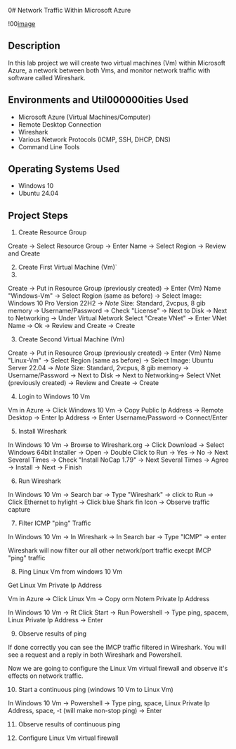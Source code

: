 0# Network Traffic Within Microsoft Azure

!00[image](https://github.com/user-attachments/assets/1a55355f-47ff-4c8d-8694-624efc5844fe)

<h2>Description</h2>
In this lab project we will create two virtual machines (Vm) within Microsoft Azure, a network between both Vms, and monitor network traffic with software called Wireshark. 


<h2>Environments and Util000000ities Used</h2>

- Microsoft Azure (Virtual Machines/Computer)
- Remote Desktop Connection 
- Wireshark
- Various Network Protocols (ICMP, SSH, DHCP, DNS)
- Command Line Tools

<h2>Operating Systems Used </h2>

- Windows 10
- Ubuntu 24.04

<h2>Project Steps</h2>

1. Create Resource Group
 <p> 
</p>

Create -> Select Resource Group -> Enter Name -> Select Region -> Review and Create
 <p> 
</p>

2. Create First Virtual Machine (Vm)\`
3. 
 <p> 
</p>

Create -> Put in Resource Group (previously created) -> Enter (Vm) Name "Windows-Vm" -> Select Region (same as before) -> Select Image: Windows 10 Pro Version 22H2 -> *Note* Size: Standard, 2vcpus, 8 gib memory -> Username/Password -> Check "License" -> Next to Disk -> Next to Networking -> Under Virtual Network Select "Create VNet" -> Enter VNet Name -> Ok -> Review and Create -> Create
 <p> 
</p>

3. Create Second Virtual Machine (Vm) 
 <p> 
</p>

Create -> Put in Resource Group (previously created) -> Enter (Vm) Name "Linux-Vm" -> Select Region (same as before) -> Select Image: Ubuntu Server 22.04 -> *Note* Size: Standard, 2vcpus, 8 gib memory -> Username/Password -> Next to Disk -> Next to Networking-> Select VNet (previously created) -> Review and Create -> Create
 <p> 
</p>

4. Login to Windows 10 Vm

Vm in Azure -> Click Windows 10 Vm -> Copy Public Ip Address -> Remote Desktop -> Enter Ip Address -> Enter Username/Password -> Connect/Enter

5. Install Wireshark 

In Windows 10 Vm -> Browse to Wireshark.org -> Click Download -> Select Windows 64bit Installer -> Open -> Double Click to Run -> Yes -> No -> Next Several Times -> Check "Install NoCap 1.79" -> Next Several Times -> Agree -> Install -> Next -> Finish

6. Run Wireshark

In Windows 10 Vm -> Search bar -> Type "Wireshark" -> click to Run -> Click Ethernet to hylight -> Click blue Shark fin Icon -> Observe traffic capture

7. Filter ICMP "ping" Traffic

In Windows 10 Vm -> In Wireshark -> In Search bar -> Type "ICMP" -> enter

Wireshark will now filter our all other network/port traffic execpt IMCP "ping" traffic

8. Ping Linux Vm from windows 10 Vm

Get Linux Vm Private Ip Address

Vm in Azure -> Click Linux Vm -> Copy orm Notem Private Ip Address

In Windows 10 Vm -> Rt Click Start -> Run Powershell -> Type ping, spacem, Linux Private Ip Address -> Enter

9. Observe results of ping

If done correctly you can see the IMCP traffic filtered in Wireshark. You will see a request and a reply in both Wireshark and Powershell.

Now we are going to configure the Linux Vm virtual firewall and observe it's effects on network traffic.

10. Start a continuous ping (windows 10 Vm to Linux Vm)

In Windows 10 Vm -> Powershell -> Type ping, space, Linux Private Ip Address, space, -t (will make non-stop ping) -> Enter

11. Observe results of continuous ping

12. Configure Linux Vm virtual firewall
